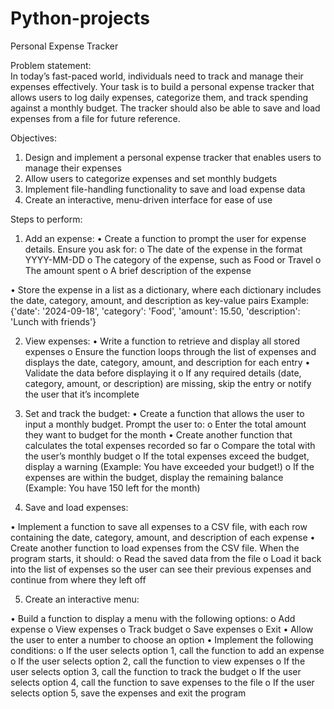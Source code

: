 # Python-projects
Personal Expense Tracker 

Problem statement:  
  In today’s fast-paced world, individuals need to track and manage their expenses 
  effectively. Your task is to build a personal expense tracker that allows users to log 
  daily expenses, categorize them, and track spending against a monthly budget. The 
  tracker should also be able to save and load expenses from a file for future 
  reference. 

Objectives: 

  1. Design and implement a personal expense tracker that enables users to manage their expenses 
  2. Allow users to categorize expenses and set monthly budgets 
  3. Implement file-handling functionality to save and load expense data 
  4. Create an interactive, menu-driven interface for ease of use 

Steps to perform: 

1. Add an expense: 
• Create a function to prompt the user for expense details. Ensure you ask for: 
   o The date of the expense in the format YYYY-MM-DD 
   o The category of the expense, such as Food or Travel 
   o The amount spent 
   o A brief description of the expense 

• Store the expense in a list as a dictionary, where each dictionary includes the 
  date, category, amount, and description as key-value pairs 
  Example: 
  {'date': '2024-09-18', 'category': 'Food', 'amount': 15.50, 'description': 
  'Lunch with friends'} 

2. View expenses: 
• Write a function to retrieve and display all stored expenses 
   o Ensure the function loops through the list of expenses and displays the 
      date, category, amount, and description for each entry 
• Validate the data before displaying it 
   o If any required details (date, category, amount, or description) are 
      missing, skip the entry or notify the user that it’s incomplete 

3. Set and track the budget: 
• Create a function that allows the user to input a monthly budget. Prompt the 
  user to: 
   o Enter the total amount they want to budget for the month 
• Create another function that calculates the total expenses recorded so far 
   o Compare the total with the user’s monthly budget 
   o If the total expenses exceed the budget, display a warning (Example: 
      You have exceeded your budget!) 
   o If the expenses are within the budget, display the remaining balance 
      (Example: You have 150 left for the month) 

4. Save and load expenses: 

• Implement a function to save all expenses to a CSV file, with each row 
  containing the date, category, amount, and description of each expense 
• Create another function to load expenses from the CSV file. When the 
  program starts, it should: 
   o Read the saved data from the file 
   o Load it back into the list of expenses so the user can see their previous 
      expenses and continue from where they left off 

5. Create an interactive menu: 

• Build a function to display a menu with the following options: 
   o Add expense 
   o View expenses 
   o Track budget 
   o Save expenses 
   o Exit 
• Allow the user to enter a number to choose an option 
• Implement the following conditions: 
   o If the user selects option 1, call the function to add an expense 
   o If the user selects option 2, call the function to view expenses 
   o If the user selects option 3, call the function to track the budget 
   o If the user selects option 4, call the function to save expenses to the file 
   o If the user selects option 5, save the expenses and exit the program 

